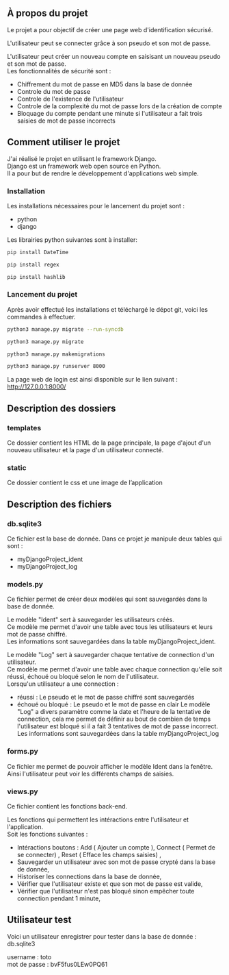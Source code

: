 
<!-- À propos du projet -->
## À propos du projet

Le projet a pour objectif de créer une page web d'identification sécurisé.

L'utilisateur peut se connecter grâce à son pseudo et son mot de passe.

L'utilisateur peut créer un nouveau compte en saisisant un nouveau pseudo et son mot de passe.  
Les fonctionnalités de sécurité sont :
* Chiffrement du mot de passe en MD5 dans la base de donnée
* Controle du mot de passe
* Controle de l'existence de l'utilisateur
* Controle de la complexité du mot de passe lors de la création de compte
* Bloquage du compte pendant une minute si l'utilisateur a fait trois saisies de mot de passe incorrects


<!-- Comment utiliser le projet -->
## Comment utiliser le projet

J'ai réalisé le projet en utilisant le framework Django.  
Django est un framework web open source en Python.  
Il a pour but de rendre le développement d'applications web simple.

### Installation

Les installations nécessaires pour le lancement du projet sont :
* python
* django

Les librairies python suivantes sont à installer:
  ```sh
  pip install DateTime
  ```
  ```sh
  pip install regex
  ```
  ```sh
  pip install hashlib
  ```


### Lancement du projet

Après avoir effectué les installations et téléchargé le dépot git, voici les commandes à effectuer.
 ```sh
 python3 manage.py migrate --run-syncdb
  ```
   ```sh
  python3 manage.py migrate
  ```
   ```sh
  python3 manage.py makemigrations
  ```
  ```sh
  python3 manage.py runserver 8000
  ```
  
  La page web de login est ainsi disponible sur le lien suivant : http://127.0.0.1:8000/
  

  
## Description des dossiers

### templates

Ce dossier contient les HTML de la page principale, la page d'ajout d'un nouveau utilisateur et la page d'un utilisateur connecté.

### static 

Ce dossier contient le css et une image de l’application


## Description des fichiers

### db.sqlite3
Ce fichier est la base de donnée.
Dans ce projet je manipule deux tables qui sont : 
* myDjangoProject_ident
* myDjangoProject_log

### models.py 
Ce fichier permet de créer deux modèles qui sont sauvegardés dans la base de donnée.

Le modèle "Ident" sert à sauvegarder les utilisateurs créés.  
Ce modèle me permet d'avoir une table avec tous les utilisateurs et leurs mot de passe chiffré.  
Les informations sont sauvegardées dans la table myDjangoProject_ident.

Le modèle "Log" sert à sauvegarder chaque tentative de connection d'un utilisateur.  
Ce modèle me permet d'avoir une table avec chaque connection qu'elle soit réussi, échoué ou bloqué selon le nom de l'utilisateur.  
Lorsqu'un utilisateur a une connection :
* réussi : Le pseudo et le mot de passe chiffré sont sauvegardés
* échoué ou bloqué : Le pseudo et le mot de passe en clair
Le modèle "Log" a divers paramètre comme la date et l'heure de la tentative de connection, cela me permet de définir au bout de combien de temps l'utilisateur est bloqué si il a fait 3 tentatives de mot de passe incorrect.
Les informations sont sauvegardées dans la table myDjangoProject_log

### forms.py
Ce fichier me permet de pouvoir afficher le modèle Ident dans la fenêtre.  
Ainsi l'utilisateur peut voir les différents champs de saisies.

### views.py 

Ce fichier contient les fonctions back-end.

Les fonctions qui permettent les intéractions entre l'utilisateur et l'application.  
Soit les fonctions suivantes :
* Intéractions boutons : Add ( Ajouter un compte ), Connect ( Permet de se connecter) , Reset ( Efface les champs saisies) ,
* Sauvegarder un utilisateur avec son mot de passe crypté dans la base de donnée,
* Historiser les connections dans la base de donnée,
* Vérifier que l'utilisateur existe et que son mot de passe est valide,
* Vérifier que l'utilisateur n'est pas bloqué sinon empêcher toute connection pendant 1 minute,

## Utilisateur test

Voici un utilisateur enregistrer pour tester dans la base de donnée : db.sqlite3 

username : toto  
mot de passe : bvF5fus0LEw0PQ61





